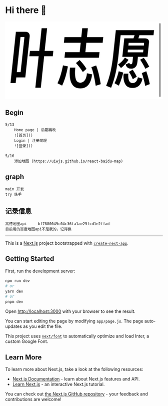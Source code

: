 # Hi there  👋
 ![叶志愿](./public/textlogo.png)
## Begin

    5/13 
        Home page | 后期再改
        ![首页]()
        Login | 注册同理
        ![登录]()
    
    5/16
        添加地图 (https://uiwjs.github.io/react-baidu-map)

## graph

    main 开发
    try 练手

## 记录信息

    高德地图api 	bf7880049c04c36fa1ae25fcd1e2ffad
    目前用的百度地图api不是我的，记得换


--- 

This is a [Next.js](https://nextjs.org/) project bootstrapped with [`create-next-app`](https://github.com/vercel/next.js/tree/canary/packages/create-next-app).

## Getting Started

First, run the development server:

```bash
npm run dev
# or
yarn dev
# or
pnpm dev
```

Open [http://localhost:3000](http://localhost:3000) with your browser to see the result.

You can start editing the page by modifying `app/page.js`. The page auto-updates as you edit the file.

This project uses [`next/font`](https://nextjs.org/docs/basic-features/font-optimization) to automatically optimize and load Inter, a custom Google Font.

## Learn More

To learn more about Next.js, take a look at the following resources:

- [Next.js Documentation](https://nextjs.org/docs) - learn about Next.js features and API.
- [Learn Next.js](https://nextjs.org/learn) - an interactive Next.js tutorial.

You can check out [the Next.js GitHub repository](https://github.com/vercel/next.js/) - your feedback and contributions are welcome!